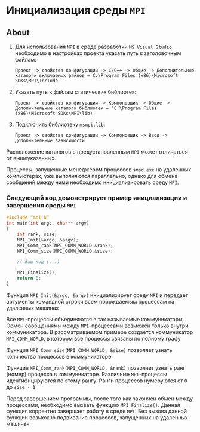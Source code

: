 # Инициализация среды `MPI`

## About

1. Для использования `MPI` в среде разработки `MS Visual Studio` необходимо в настройках проекта указать путь к заголовочным файлам:

   `Проект -> свойства конфигурации -> C/C++ -> Общие -> Дополнительные каталоги включаемых файлов = C:\Program Files (x86)\Microsoft SDKs\MPI\Include`

2. Указать путь  к файлам статических библиотек:

   `Проект -> свойства конфигурации -> Компоновщик -> Общие -> Дополнительные каталоги библиотек = "C:\Program Files (x86)\Microsoft SDKs\MPI\lib)`

3. Подключить библиотеку `msmpi.lib`:

   `Проект -> свойства конфигурации -> Компоновщик -> Ввод -> Дополнительные зависимости`

Расположение каталогов с предустановленным `MPI` может отличаться от вышеуказанных.

Процессы, запущенные менеджером процессов `smpd.exe` на удаленных компьютерах, уже выполняются параллельно, однако для обмена сообщений между ними необходимо инициализировать среду `MPI`.

### Следующий код демонстрирует пример инициализации и завершения среды `MPI`

```c
#include “mpi.h”
int main(int argc, char** argv)
{
    int rank, size;
    MPI_Init(&argc, &argv);
    MPI_Comm_rank(MPI_COMM_WORLD,&rank);
    MPI_Comm_size(MPI_COMM_WORLD,&size);

    // Ваш код (...)

    MPI_Finalize();
    return 0;
}
```

Функция `MPI_Init(&argc, &argv)` инициализирует среду `MPI` и передает аргументы командной строки всем порождаемым процессам на удаленных машинах

Все `MPI`-процессы объединяются в так называемые коммуникаторы. Обмен сообщениями между `MPI`-процессами возможен только внутри коммуникатора. В рассматриваемом примере создается коммуникатор `MPI_COMM_WORLD`, в котором все процессы связаны по полному графу

Функция `MPI_Comm_size(MPI_COMM_WORLD, &size)` позволяет узнать количество процессов в коммуникаторе

Функция `MPI_Comm_rank(MPI_COMM_WORLD, &rank)` позволяет узнать ранг (номер) процесса в коммуникаторе. Различные `MPI`-процессы идентифицируются по этому рангу. Ранги процессов нумеруются от `0` до `size - 1`

Перед завершением программы, после того как закончен обмен между процессами, необходимо вызвать функцию `MPI_Finalize()`. Данная функция корректно завершает работу в среде `MPI`. Без вызова данной функции возможно подвисание процессов, запущенных на удаленных машинах
